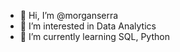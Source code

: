 - 👋 Hi, I’m @morganserra
- 👀 I’m interested in Data Analytics
- 🌱 I’m currently learning SQL, Python

<!---
morganserra/morganserra is a ✨ special ✨ repository because its `README.md` (this file) appears on your GitHub profile.
You can click the Preview link to take a look at your changes.
--->
